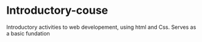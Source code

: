 # Introductory-couse

Introductory activities to web developement, using html and Css. 
Serves as a basic fundation
